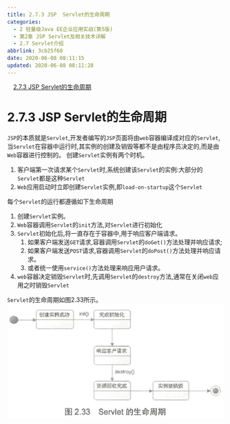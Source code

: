 ```yaml
---
title: 2.7.3 JSP  Servlet的生命周期
categories:
  - 2 轻量级Java EE企业应用实战(第5版)
  - 第2章 JSP Servlet及相关技术详解
  - 2.7 Servlet介绍
abbrlink: 3cb25f60
date: 2020-06-08 08:11:15
updated: 2020-06-08 08:11:28
---
```

<div id='my_toc'><a href="/JavaReadingNotes/null/#2-7-3-JSP-Servlet的生命周期" class="header_1">2.7.3 JSP  Servlet的生命周期</a>&nbsp;<br></div>
<style>.header_1{margin-left: 1em;}.header_2{margin-left: 2em;}.header_3{margin-left: 3em;}.header_4{margin-left: 4em;}.header_5{margin-left: 5em;}.header_6{margin-left: 6em;}</style>
<!--more-->
<script>if (navigator.platform.search('arm')==-1){document.getElementById('my_toc').style.display = 'none';}var e,p = document.getElementsByTagName('p');while (p.length>0) {e = p[0];e.parentElement.removeChild(e);}</script>

<!--end-->
# 2.7.3 JSP  Servlet的生命周期
`JSP`的本质就是`Servlet`,开发者编写的`JSP`页面将由`web`容器编译成对应的`Servlet`,当`Servlet`在容器中运行时,其实例的创建及销毁等都不是由程序员决定的,而是由`Web`容器进行控制的。
创建`Servlet`实例有两个时机。
1. 客户端第一次请求某个`Servlet`时,系统创建该`Servlet`的实例:大部分的`Servlet`都是这种`Servlet`
2. `Web`应用启动时立即创建`Servlet`实例,即`load-on-startup`这个`Servlet`

每个`Servlet`的运行都遵循如下生命周期
1. 创建`Servlet`实例。
2. `Web`容器调用`Servlet`的`init`方法,对`Servlet`进行初始化
3. `Servlet`初始化后,将一直存在于容器中,用于响应客户端请求。
   1. 如果客户端发送`GET`请求,容器调用`Servlet`的`doGet()`方法处理并响应请求;
   2. 如果客户端发送`POST`请求,容器调用`Servlet`的`doPost()`方法处理并响应请求。
   3. 或者统一使用`service()`方法处理来响应用户请求。
4. `web`容器决定销毁`Servlet`时,先调用`Servlet`的`destroy`方法,通常在关闭`web`应用之时销毁`Servlet`

`Servlet`的生命周期如图2.33所示。
![](https://raw.githubusercontent.com/lanlan2017/images/master/LightweightJavaEEEnterpriseApplicationCombat(5thEdition)/Chapter2/2.7.3/1.png)

<!-- 
Lightweight Java EE enterprise application combat (5th edition) 
LightweightJavaEEEnterpriseApplicationCombat(5thEdition)/Chapter2/2.7.3/1 
-->